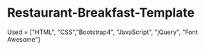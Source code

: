 # Restaurant-Breakfast-Template
Used = ["HTML", "CSS","Bootstrap4", "JavaScript", "jQuery", "Font Awesome"]
